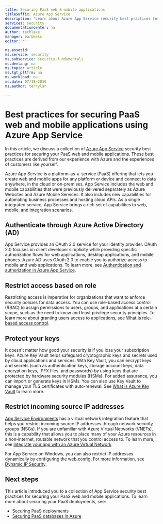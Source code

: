 ```yaml
---
title: Securing PaaS web & mobile applications
titleSuffix: Azure App Service
description: "Learn about Azure App Service security best practices for securing your PaaS web and mobile applications. "
services: security
documentationcenter: na
author: techlake
manager: barbkess
editor: ''

ms.assetid:
ms.service: security
ms.subservice: security-fundamentals
ms.devlang: na
ms.topic: article
ms.tgt_pltfrm: na
ms.workload: na
ms.date: 07/18/2019
ms.author: terrylan

---
```

# Best practices for securing PaaS web and mobile applications using Azure App Service

In this article, we discuss a collection of [Azure App Service](/azure/app-service/overview) security best practices for securing your PaaS web and mobile applications. These best practices are derived from our experience with Azure and the experiences of customers like yourself.

Azure App Service is a platform-as-a-service (PaaS) offering that lets you create web and mobile apps for any platform or device and connect to data anywhere, in the cloud or on-premises. App Service includes the web and mobile capabilities that were previously delivered separately as Azure Websites and Azure Mobile Services. It also includes new capabilities for automating business processes and hosting cloud APIs. As a single integrated service, App Service brings a rich set of capabilities to web, mobile, and integration scenarios.

## Authenticate through Azure Active Directory (AD)
App Service provides an OAuth 2.0 service for your identity provider. OAuth 2.0 focuses on client developer simplicity while providing specific authorization flows for web applications, desktop applications, and mobile phones. Azure AD uses OAuth 2.0 to enable you to authorize access to mobile and web applications. To learn more, see [Authentication and authorization in Azure App Service](../../app-service/overview-authentication-authorization.md).

## Restrict access based on role
Restricting access is imperative for organizations that want to enforce security policies for data access. You can use role-based access control (RBAC) to assign permissions to users, groups, and applications at a certain scope, such as the need to know and least privilege security principles. To learn more about granting users access to applications, see [What is role-based access control](/azure/role-based-access-control/overview).

## Protect your keys
It doesn't matter how good your security is if you lose your subscription keys. Azure Key Vault helps safeguard cryptographic keys and secrets used by cloud applications and services. With Key Vault, you can encrypt keys and secrets (such as authentication keys, storage account keys, data encryption keys, .PFX files, and passwords) by using keys that are protected by hardware security modules (HSMs). For added assurance, you can import or generate keys in HSMs. You can also use Key Vault to manage your TLS certificates with auto-renewal. See [What is Azure Key Vault](../../key-vault/key-vault-overview.md) to learn more.

## Restrict incoming source IP addresses
[App Service Environments](../../app-service/environment/intro.md) has a virtual network integration feature that helps you restrict incoming source IP addresses through network security groups (NSGs). If you are unfamiliar with Azure Virtual Networks (VNETs), this is a capability that allows you to place many of your Azure resources in a non-internet, routable network that you control access to. To learn more, see [Integrate your app with an Azure Virtual Network](../../app-service/web-sites-integrate-with-vnet.md).

For App Service on Windows, you can also restrict IP addresses dynamically by configuring the web.config. For more information, see [Dynamic IP Security](/iis/configuration/system.webServer/security/dynamicIpSecurity/).


## Next steps
This article introduced you to a collection of App Service security best practices for securing your PaaS web and mobile applications. To learn more about securing your PaaS deployments, see:

- [Securing PaaS deployments](paas-deployments.md)
- [Securing PaaS databases in Azure](paas-applications-using-sql.md)
